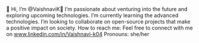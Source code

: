 👋 Hi, I’m @VaishnaviK👋
I’m passionate about venturing into the future and exploring upcoming technologies.
I’m currently learning the advanced technologies.
I’m looking to collaborate on open-source projects that make a positive impact on society.
How to reach me: Feel free to connect with me on www.linkedin.com/in/Vaishnavi-k04
Pronouns: she/her
